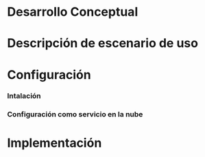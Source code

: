 # Desarrollo Conceptual

# Descripción de escenario de uso

# Configuración
### 

### Intalación

### Configuración como servicio en la nube

# Implementación
